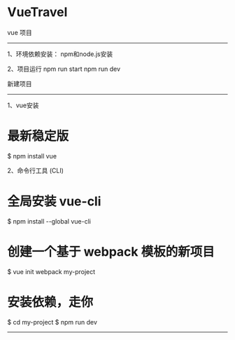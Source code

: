 # VueTravel

vue 项目
**********************
1、环境依赖安装：
npm和node.js安装

2、项目运行
npm run start
npm run dev

新建项目
**********************
1、vue安装
# 最新稳定版
$ npm install vue

2、命令行工具 (CLI)
# 全局安装 vue-cli
$ npm install --global vue-cli
# 创建一个基于 webpack 模板的新项目
$ vue init webpack my-project
# 安装依赖，走你
$ cd my-project
$ npm run dev


**********************
